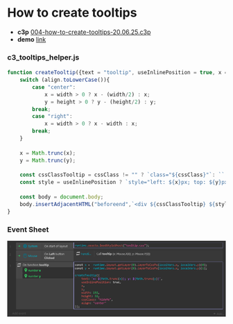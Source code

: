 # How to create tooltips

* **c3p** [004-how-to-create-tooltips-20.06.25.c3p](source/c3p/004-how-to-create-tooltips-20.06.25.c3p)
* **demo** [link](demo)

### c3_tooltips_helper.js

```javascript
function createTooltip({text = "tooltip", useInlinePosition = true, x = 0, y = 0, width = 0, height = 0, cssClass = "", align = "center" } = {}) {
	switch (align.toLowerCase()){
		case "center":
			x = width > 0 ? x - (width/2) : x;
			y = height > 0 ? y - (height/2) : y;
		break;
		case "right":
			x = width > 0 ? x - width : x;
		break;	
	}
	
	x = Math.trunc(x);
	y = Math.trunc(y);
	
	const cssClassTooltip = cssClass != "" ? `class="${cssClass}"`: ``
	const style = useInlinePosition ? `style="left: ${x}px; top: ${y}px;"` : "";
	
	const body = document.body;
	body.insertAdjacentHTML("beforeend",`<div ${cssClassTooltip} ${style}>${text}</div>`);
}
```

### Event Sheet

![event sheet](event.png)


